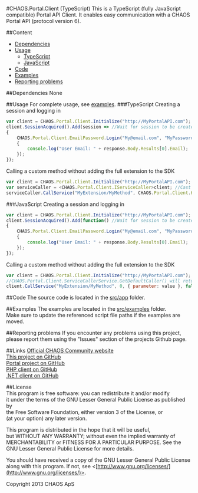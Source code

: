 #CHAOS.Portal.Client (TypeScript)
This is a TypeScript (fully JavaScript compatible) Portal API Client. It enables easy communication with a CHAOS Portal API (protocol version 6).  
  
##Content
- [Dependencies](#user-content-dependencies)
- [Usage](#Usage)
	- [TypeScript](#user-content-typescript)
	- [JavaScript](#user-content-javascript)
- [Code](#user-content-code)
- [Examples](#user-content-examples)
- [Reporting problems](#user-content-reporting-problems)
  
##Dependencies
None

##Usage
For complete usage, see [examples](#user-content-examples).
###TypeScript
Creating a session and logging in  
```TypeScript
var client = CHAOS.Portal.Client.Initialize("http://MyPortalAPI.com"); //Create client instance, session will be created automatically
client.SessionAcquired().Add(session => //Wait for session to be created
{
	CHAOS.Portal.Client.EmailPassword.Login("My@email.com", "MyPassword").WithCallback(response => 
	{
		console.log("User Email: " + response.Body.Results[0].Email);
	});
});
```
Calling a custom method without adding the full extension to the SDK
```TypeScript
var client = CHAOS.Portal.Client.Initialize("http://MyPortalAPI.com"); //Create client instance, session will be created automatically
var serviceCaller = <CHAOS.Portal.Client.IServiceCaller>client; //Cast to IServiceCaller. CHAOS.Portal.Client.ServiceCallerService.GetDefaultCaller() will get the instance as well
serviceCaller.CallService("MyExtension/MyMethod", CHAOS.Portal.Client.HttpMethod.Get, { parameter: value }, false); //Call MyExtention/MyMethod with one parameter and do not require session. To require a session pass true as the fourth argument
```
###JavaScript
Creating a session and logging in  
```JavaScript
var client = CHAOS.Portal.Client.Initialize("http://MyPortalAPI.com"); //Create client instance, session will be created automatically
client.SessionAcquired().Add(function() //Wait for session to be created
{
	CHAOS.Portal.Client.EmailPassword.Login("My@email.com", "MyPassword").WithCallback(function(response)
	{
		console.log("User Email: " + response.Body.Results[0].Email);
	});
});
```
Calling a custom method without adding the full extension to the SDK
```JavaScript
var client = CHAOS.Portal.Client.Initialize("http://MyPortalAPI.com"); //Create client instance, session will be created automatically
//CHAOS.Portal.Client.ServiceCallerService.GetDefaultCaller() will return the PortalClient instance
client.CallService("MyExtension/MyMethod", 0, { parameter: value }, false); //Call MyExtention/MyMethod with one parameter and do not require session. Pass 1 as the second argument for POST methods.  To require a session pass true as the fourth argument
```
  
##Code
The source code is located in the [src/app](/tree/master/src/app/CHAOS.Portal.Client) folder.  

##Examples
The examples are located in the [src/examples](/tree/master/src/examples) folder.  
Make sure to update the referenced script file paths if the examples are moved.

##Reporting problems
If you encounter any problems using this project, please report them using the "Issues" section of the projects Github page.

##Links
[Official CHAOS Community website](http://www.chaos-community.org/)  
[This project on GitHub](https://github.com/CHAOS-Community/CHAOS.Portal.Client-JavaScript)  
[Portal project on GitHub](https://github.com/CHAOS-Community/Portal)  
[PHP client on GitHub](https://github.com/CHAOS-Community/CHAOS.Portal.Client-PHP)  
[.NET client on GitHub](https://github.com/CHAOS-Community/CHAOS.Portal.Client-.NET)

##License  
This program is free software: you can redistribute it and/or modify  
it under the terms of the GNU Lesser General Public License as published by  
the Free Software Foundation, either version 3 of the License, or  
(at your option) any later version.  
  
This program is distributed in the hope that it will be useful,  
but WITHOUT ANY WARRANTY; without even the implied warranty of  
MERCHANTABILITY or FITNESS FOR A PARTICULAR PURPOSE.  See the  
GNU Lesser General Public License for more details.  
  
You should have received a copy of the GNU Lesser General Public License  
along with this program.  If not, see <[http://www.gnu.org/licenses/](http://www.gnu.org/licenses/)>.  
  
Copyright 2013 CHAOS ApS